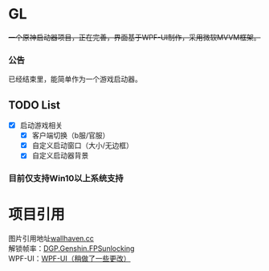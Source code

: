 # GL

~~一个原神启动器项目，正在完善，界面基于WPF-UI制作，采用微软MVVM框架。~~

### 公告
已经结束里，能简单作为一个游戏启动器。

## TODO List
  - [x] 启动游戏相关
    - [x] 客户端切换（b服/官服）
    - [x] 自定义启动窗口（大小/无边框）  
    - [x] 自定义启动器背景
### 目前仅支持Win10以上系统支持

# 项目引用
图片引用地址[wallhaven.cc](https://wallhaven.cc/w/3z9wv3)
<br/>
解锁帧率：[DGP.Genshin.FPSunlocking](https://github.com/DGP-Studio/DGP.Genshin.FPSUnlocking)
<br/>
WPF-UI：[WPF-UI（稍做了一些更改）](https://github.com/lepoco/wpfui)
